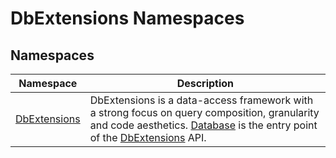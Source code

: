 DbExtensions Namespaces
=======================


Namespaces
----------

Namespace         | Description                                                                                                                                                                       
----------------- | --------------------------------------------------------------------------------------------------------------------------------------------------------------------------------- 
[DbExtensions][1] | DbExtensions is a data-access framework with a strong focus on query composition, granularity and code aesthetics. [Database][2] is the entry point of the [DbExtensions][1] API. 

[1]: DbExtensions/README.md
[2]: DbExtensions/Database/README.md